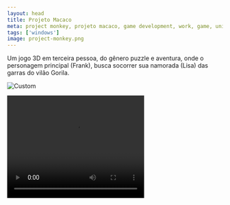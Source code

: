 ```yaml
---
layout: head
title: Projeto Macaco
meta: project monkey, projeto macaco, game development, work, game, unity
tags: ['windows']
image: project-monkey.png
---
```


Um jogo 3D em terceira pessoa, do gênero puzzle e aventura, onde o personagem principal (Frank), busca socorrer sua namorada (Lisa) das garras do vilão Gorila.

![Custom](http://yuriwithowsky.github.io/img/posts/ezgif.com-resize.gif)

<video width="320" height="240" controls>
  <source src="videos/CustomScene.mp4" type="video/mp4">
</video>